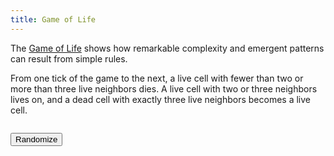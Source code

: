 ```yaml
---
title: Game of Life
---
```


The [Game of Life](https://en.wikipedia.org/wiki/Conway%27s_Game_of_Life) shows how remarkable complexity and emergent patterns can result from simple rules.

From one tick of the game to the next, a live cell with fewer than two or more than three live neighbors dies. A live cell with two or three neighbors lives on, and a dead cell with exactly three live neighbors becomes a live cell.

<script src="{{ site.baseurl }}/assets/flocc.js"></script>

<pre id="container"></pre>
<button id="reset">Randomize</button>

<script>
/**
 * Get references to the HTML container to render our environment,
 * set its size (width and height),
 * and instantiate a new GridEnvironment of that size.
 */ 
var container = document.getElementById('container');
var width = 50;
var height = 20;
var grid = new flocc.GridEnvironment(width, height);

var renderer = new flocc.ASCIIRenderer(grid);
renderer.mount(container);

/**
 * Setup fills every cell of the GridEnvironment with a new Agent
 * (if called more than once, this overwrites all the old agents in the grid).
 * 
 * Then it loops over all the agents, and randomly assigns them to be alive or dead
 * (15% chance of being alive -- change this and see what happens!)
 * 
 * Finally, it adds the `tick` rule, which is called with every tick of the simulation.
 */ 
function setup() {

    grid.getCells().forEach(cell => {
        cell.set('alive', Math.random() < 0.15);
        cell.addRule(tick);
    });
}

/**
 * With each tick of the simulation, figure out how many neighbors
 * the agent has, and which of those are living. 
 * Then enqueue the liveOrDie function, passing in the number
 * of living neighbors as an argument.
 */ 
function tick(agent) {

    var x = agent.get('x');
    var y = agent.get('y');

    var livingNeighbors = 0;
    for (var dx = -1; dx <= 1; dx++) {
        for (var dy = -1; dy <= 1; dy++) {
            if (dx === 0 && dy === 0) continue;
            if (grid.getCell(x + dx, y + dy).get('alive')) livingNeighbors++;
        }
    }

    agent.enqueue(liveOrDie, livingNeighbors);
}

/**
 * After running the above `tick` function for each agent, the
 * environment runs any enqueued functions, including this `liveOrDie` function.
 * Look at the number of living neighbors -- if it is 2 or 3, the agent stays or becomes
 * alive. If it is under 2 or greater than 3, the agent dies (or stays dead).
 */ 
function liveOrDie(agent, livingNeighbors) {
    if (livingNeighbors < 2 || livingNeighbors > 3) {
        agent.set('alive', false);
    } else if (livingNeighbors === 3) {
        agent.set('alive', true);
    }
    
    // The ASCIIRenderer chooses what to display from the agent's value
    agent.set('value', agent.get('alive') ? 'X' : '.');
}

function render() {

    grid.tick();

    setTimeout(render, 200);
}

setup();
render();

document.getElementById('reset').addEventListener('click', setup);
</script>